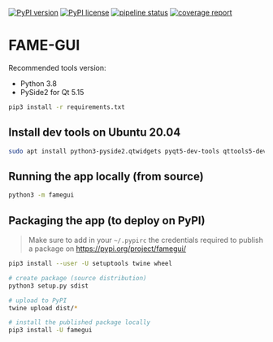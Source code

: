 [![PyPI version](https://badge.fury.io/py/famegui.svg)](https://badge.fury.io/py/famegui)
[![PyPI license](https://img.shields.io/pypi/l/famegui.svg)](https://badge.fury.io/py/famegui)
[![pipeline status](https://gitlab.com/fame-framework/FAME-Gui/badges/master/pipeline.svg)](https://gitlab.com/fame-framework/FAME-Gui/commits/master)
[![coverage report](https://gitlab.com/fame-framework/FAME-Gui/badges/master/coverage.svg)](https://gitlab.com/fame-framework/FAME-Gui/-/commits/master) 

# FAME-GUI

Recommended tools version:
- Python 3.8
- PySide2 for Qt 5.15

```bash
pip3 install -r requirements.txt
```

## Install dev tools on Ubuntu 20.04

```bash
sudo apt install python3-pyside2.qtwidgets pyqt5-dev-tools qttools5-dev-tools qtcreator
```

## Running the app locally (from source)

```bash
python3 -m famegui
```

## Packaging the app (to deploy on PyPI)

> Make sure to add in your `~/.pypirc` the credentials required to publish a package on https://pypi.org/project/famegui/

```bash
pip3 install --user -U setuptools twine wheel

# create package (source distribution)
python3 setup.py sdist

# upload to PyPI
twine upload dist/*

# install the published package locally
pip3 install -U famegui
```
